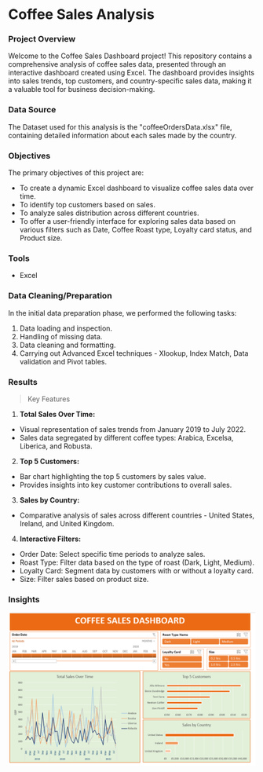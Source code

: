 # Coffee Sales Analysis

### Project Overview 
Welcome to the Coffee Sales Dashboard project! This repository contains a comprehensive analysis of coffee sales data, presented through an interactive dashboard created using Excel. The dashboard provides insights into sales trends, top customers, and country-specific sales data, making it a valuable tool for business decision-making.

### Data Source
The Dataset used for this analysis is the "coffeeOrdersData.xlsx" file, containing detailed information about each sales made by the country. 

### Objectives
The primary objectives of this project are:

- To create a dynamic Excel dashboard to visualize coffee sales data over time.
- To identify top customers based on sales.
- To analyze sales distribution across different countries.
- To offer a user-friendly interface for exploring sales data based on various filters such as Date, Coffee Roast type, Loyalty card status, and Product size.

### Tools
- Excel 

### Data Cleaning/Preparation
In the initial data preparation phase, we performed the following tasks:
1. Data loading and inspection.
2. Handling of missing data.
3. Data cleaning and formatting.
4. Carrying out Advanced Excel techniques - Xlookup, Index Match, Data validation and Pivot tables.

### Results
>Key Features
1. **Total Sales Over Time:**
- Visual representation of sales trends from January 2019 to July 2022.
- Sales data segregated by different coffee types: Arabica, Excelsa, Liberica, and Robusta.

2. **Top 5 Customers:**
- Bar chart highlighting the top 5 customers by sales value.
- Provides insights into key customer contributions to overall sales.

3. **Sales by Country:**
- Comparative analysis of sales across different countries - United States, Ireland, and United Kingdom.
 
4. **Interactive Filters:**
- Order Date: Select specific time periods to analyze sales.
- Roast Type: Filter data based on the type of roast (Dark, Light, Medium).
- Loyalty Card: Segment data by customers with or without a loyalty card.
- Size: Filter sales based on product size.

### Insights
![Coffee Sales Dashboard](coffee_sales_dashbord.png)

